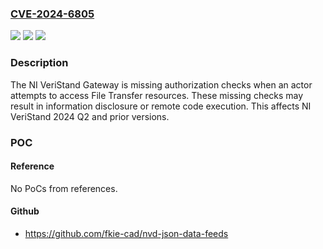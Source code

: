 ### [CVE-2024-6805](https://cve.mitre.org/cgi-bin/cvename.cgi?name=CVE-2024-6805)
![](https://img.shields.io/static/v1?label=Product&message=VeriStand&color=blue)
![](https://img.shields.io/static/v1?label=Version&message=0%3C%3D%2024.2%20&color=brighgreen)
![](https://img.shields.io/static/v1?label=Vulnerability&message=CWE-862%20Missing%20Authorization&color=brighgreen)

### Description

The NI VeriStand Gateway is missing authorization checks when an actor attempts to access File Transfer resources.  These missing checks may result in information disclosure or remote code execution.  This affects NI VeriStand 2024 Q2 and prior versions.

### POC

#### Reference
No PoCs from references.

#### Github
- https://github.com/fkie-cad/nvd-json-data-feeds

